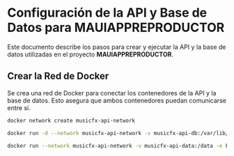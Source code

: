 # Configuración de la API y Base de Datos para **MAUIAPPREPRODUCTOR**

Este documento describe los pasos para crear y ejecutar la API y la base de datos utilizadas en el proyecto **MAUIAPPREPRODUCTOR**.

## Crear la Red de Docker

Se crea una red de Docker para conectar los contenedores de la API y la base de datos. Esto asegura que ambos contenedores puedan comunicarse entre sí.

```bash
docker network create musicfx-api-network
```
```bash
docker run -d --network musicfx-api-network -v musicfx-api-db:/var/lib/postgresql/data -e POSTGRES_USER=musicfx -e POSTGRES_PASSWORD=musicfx -e POSTGRES_DB=musicfx --name db postgres
```
```bash
docker run --network musicfx-api-network -v musicfx-api-data:/data -e FANART_API_KEY=your_fanart_api_key -e DB_TYPE=postgres -p 8080:80 --name musicfx-api javierpalacios/musicfx-api
```
